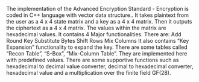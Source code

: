 The implementation of the Advanced Encryption Standard - Encryption is coded in C++ language with vector data structure.. It takes plaintext from the user as a 4 x 4 state matrix and a key as a 4 x 4 matrix. Then it outputs the ciphertext as a 4 x 4 matrix. The values within the matrix are hexadecimal values.
It contains 4 Major functionalities. There are:
Add Round Key
Substitute Bytes
Shift Rows
Mix Columns
It also contains “Key Expansion” functionality to expand the key. 
There are some tables called “Recon Table”, “S-Box”, “Mix-Column Table”. They are implemented here with predefined values.
There are some supportive functions such as hexadecimal to decimal value converter, decimal to hexadecimal converter, hexadecimal value and a multiplication over the finite field GF(28).
